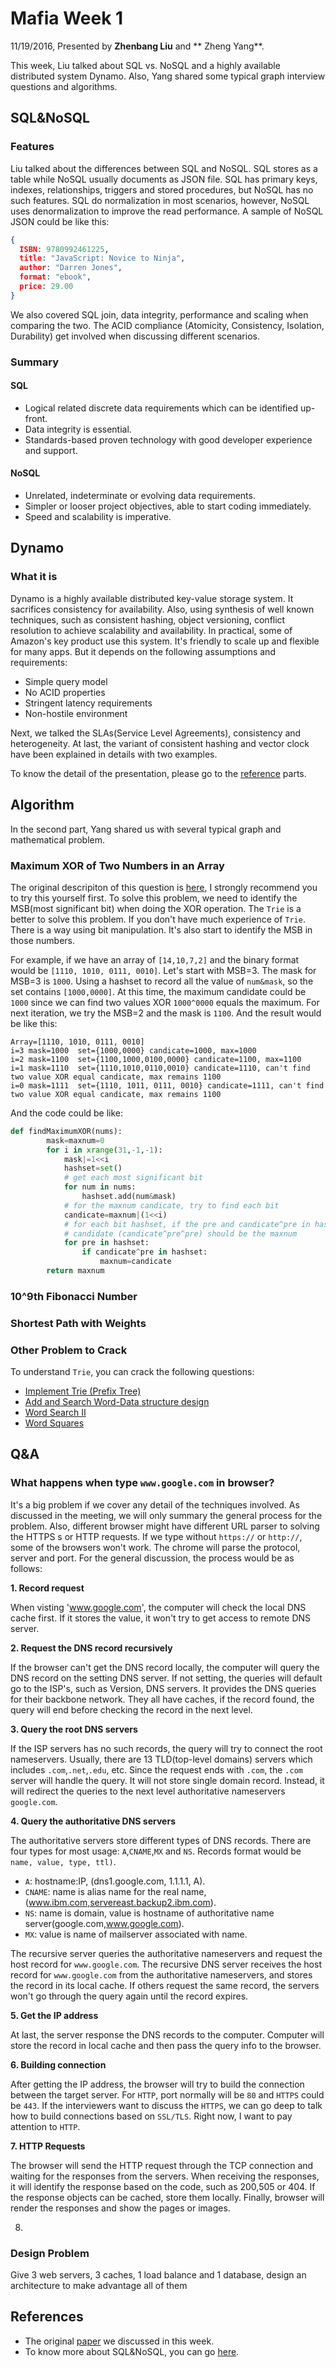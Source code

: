 # Mafia Week 1
11/19/2016, Presented by **Zhenbang Liu** and ** Zheng Yang**.

This week, Liu talked about SQL vs. NoSQL and a highly available distributed system Dynamo. Also, Yang shared some typical graph interview questions and algorithms.
## SQL&NoSQL
### Features
Liu talked about the differences between SQL and NoSQL. SQL stores as a table while NoSQL usually documents as JSON file. SQL has primary keys, indexes, relationships, triggers and stored procedures, but NoSQL has no such features. SQL do normalization in most scenarios, however, NoSQL uses denormalization to improve the read performance. A sample of NoSQL JSON could be like this:
```json
{
  ISBN: 9780992461225,
  title: "JavaScript: Novice to Ninja",
  author: "Darren Jones",
  format: "ebook",
  price: 29.00
}
```
We also covered SQL join, data integrity, performance and scaling when comparing the two. The ACID compliance (Atomicity, Consistency, Isolation, Durability) get involved when discussing different scenarios.
### Summary
#### SQL
* Logical related discrete data requirements which can be identified up-front.
* Data integrity is essential.
* Standards-based proven technology with good developer experience and support.
#### NoSQL
* Unrelated, indeterminate or evolving data requirements.
* Simpler or looser project objectives, able to start coding immediately.
* Speed and scalability is imperative.

## Dynamo
### What it is
Dynamo is a highly available distributed key-value storage system. It sacrifices consistency for availability. Also, using synthesis of well known techniques, such as consistent hashing, object versioning, conflict resolution to achieve scalability and availability. In practical, some of Amazon's key product use this system. It's friendly to scale up and flexible for many apps. But it depends on the following assumptions and requirements:
* Simple query model
* No ACID properties
* Stringent latency requirements
* Non-hostile environment

Next, we talked the SLAs(Service Level Agreements), consistency and heterogeneity. At last, the variant of consistent hashing and vector clock have been explained in details with two examples.

To know the detail of the presentation, please go to the [reference](#References) parts.

## Algorithm
In the second part, Yang shared us with several typical graph and mathematical problem.

### Maximum XOR of Two Numbers in an Array
The original descripiton of this question is [here](https://leetcode.com/problems/maximum-xor-of-two-numbers-in-an-array/), I strongly recommend you to try this yourself first. To solve this problem, we need to identify the MSB(most significant bit) when doing the XOR operation. The `Trie` is a better to solve this problem. If you don't have much experience of  `Trie`. There is a way using bit manipulation. It's also start to identify the MSB in those numbers.

For example, if we have an array of `[14,10,7,2]` and the binary format would be `[1110, 1010, 0111, 0010]`. Let's start with MSB=3. The mask for MSB=3 is `1000`. Using a hashset to record all the value of `num&mask`, so the set contains `[1000,0000]`. At this time, the maximum candidate could be `1000` since we can find two values XOR `1000^0000` equals the maximum. For next iteration, we try the MSB=2 and the mask is `1100`. And the result would be like this:
```
Array=[1110, 1010, 0111, 0010]
i=3 mask=1000  set={1000,0000} candicate=1000, max=1000
i=2 mask=1100  set={1100,1000,0100,0000} candicate=1100, max=1100
i=1 mask=1110  set={1110,1010,0110,0010} candicate=1110, can't find two value XOR equal candicate, max remains 1100
i=0 mask=1111  set={1110, 1011, 0111, 0010} candicate=1111, can't find two value XOR equal candicate, max remains 1100
```
And the code could be like:
```python
def findMaximumXOR(nums):
        mask=maxnum=0
        for i in xrange(31,-1,-1):
            mask|=1<<i
            hashset=set()
            # get each most significant bit
            for num in nums:
                hashset.add(num&mask)
            # for the maxnum candicate, try to find each bit
            candicate=maxnum|(1<<i)
            # for each bit hashset, if the pre and candicate^pre in hashset
            # candidate (candicate^pre^pre) should be the maxnum
            for pre in hashset:
                if candicate^pre in hashset:
                    maxnum=candicate
        return maxnum
```
### 10^9th Fibonacci Number

### Shortest Path with Weights

### Other Problem to Crack
To understand `Trie`, you can crack the following questions:

* [Implement Trie (Prefix Tree)](https://leetcode.com/problems/implement-trie-prefix-tree/)
* [Add and Search Word-Data structure design](https://leetcode.com/problems/add-and-search-word-data-structure-design/)
* [Word Search II](https://leetcode.com/problems/word-search-ii/)
* [Word Squares](https://leetcode.com/problems/word-squares)

## Q&A
### What happens when type `www.google.com` in browser?
It's a big problem if we cover any detail of the techniques involved. As discussed in the meeting, we will only summary the general process for the problem. Also, different browser might have different URL parser to solving the HTTPS s or HTTP requests. If we type without `https://` or `http://`, some of the browsers won't work. The chrome will parse the protocol, server and port. For the general discussion, the process would be as follows:

**1. Record request**

When visting 'www.google.com', the computer will check the local DNS cache first. If it stores the value, it won't try to get access to remote DNS server.

**2. Request the DNS record recursively**

If the browser can't get the DNS record locally, the computer will query the DNS record on the setting DNS server. If not setting, the queries will default go to the ISP's, such as Version, DNS servers. It provides the DNS queries for their backbone network. They all have caches, if the record found, the query will end before checking the record in the next level.

**3. Query the root DNS servers**

If the ISP servers has no such records, the query will try to connect the root nameservers. Usually, there are 13 TLD(top-level domains) servers which includes `.com`,`.net`,`.edu`, etc. Since the request ends with `.com`, the `.com` server will handle the query. It will not store single domain record. Instead, it will redirect the queries to the next level authoritative nameservers `google.com`. 

**4. Query the authoritative DNS servers**

The authoritative servers store different types of DNS records. There are four types for most usage: `A`,`CNAME`,`MX` and `NS`. Records format would be `name, value, type, ttl)`.
* `A`: hostname:IP, (dns1.google.com, 1.1.1.1, A).
* `CNAME`: name is alias name for the real name, (www.ibm.com,servereast.backup2.ibm.com).
* `NS`: name is domain, value is hostname of authoritative name server(google.com,www.google.com).
* `MX`: value is name of mailserver associated with name.
 
The recursive server queries the authoritative nameservers and request the host record for `www.google.com`. The recursive DNS server receives the host record for `www.google.com` from the authoritative nameservers, and stores the record in its local cache. If others request the same record, the servers won't go through the query again until the record expires.

**5. Get the IP address**

At last, the server response the DNS records to the computer. Computer will store the record in local cache and then pass the query info to the browser. 

**6. Building connection**

After getting the IP address, the browser will try to build the connection between the target server. For `HTTP`,  port normally will be `80` and `HTTPS` could be `443`. If the interviewers want to discuss the `HTTPS`, we can go deep to talk how to build connections based on `SSL/TLS`. Right now, I want to pay attention to `HTTP`.

**7. HTTP Requests**

The browser will send the HTTP request through the TCP connection and waiting for the responses from the servers. 
When receiving the responses, it will identify the response based on the code, such as 200,505 or 404. If the response objects can be cached, store them locally. Finally, browser will render the responses and show the pages or images.


8. 






### Design Problem
Give 3 web servers, 3 caches, 1 load balance and 1 database, design an architecture to make advantage all of them

## References
* The original [paper](https://drive.google.com/file/d/0BxbEECTuylbRQ3hLTEtJS0dLdHc/view?usp=sharing) we discussed in this week.
* To know more about SQL&NoSQL, you can go [here](https://www.sitepoint.com/sql-vs-nosql-differences/).
